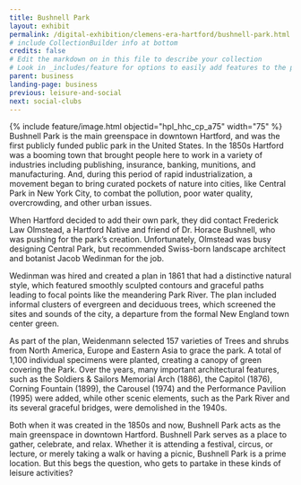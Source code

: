 ```yaml
---
title: Bushnell Park
layout: exhibit
permalink: /digital-exhibition/clemens-era-hartford/bushnell-park.html
# include CollectionBuilder info at bottom
credits: false
# Edit the markdown on in this file to describe your collection
# Look in _includes/feature for options to easily add features to the page
parent: business
landing-page: business
previous: leisure-and-social
next: social-clubs
---
```


{% include feature/image.html objectid="hpl_hhc_cp_a75" width="75" %}
Bushnell Park is the main greenspace in downtown Hartford, and was the first publicly funded public park in the United States. In the 1850s Hartford was a booming town that brought people here to work in a variety of industries including publishing, insurance, banking, munitions, and manufacturing. And, during this period of rapid industrialization, a movement began to bring curated pockets of nature into cities, like Central Park in New York City, to combat the pollution, poor water quality, overcrowding, and other urban issues. 

When Hartford decided to add their own park, they did contact Frederick Law Olmstead, a Hartford Native and friend of Dr. Horace Bushnell, who was pushing for the park’s creation. Unfortunately, Olmstead was busy designing Central Park, but recommended Swiss-born landscape architect and botanist Jacob Wedinman for the job. 

Wedinman was hired and created a plan in 1861 that had a distinctive natural style, which featured smoothly sculpted contours and graceful paths leading to focal points like the meandering Park River. The plan included informal clusters of evergreen and deciduous trees, which screened the sites and sounds of the city, a departure from the formal New England town center green.

As part of the plan, Weidenmann selected 157 varieties of Trees and shrubs from North America, Europe and Eastern Asia to grace the park. A total of 1,100 individual specimens were planted, creating a canopy of green covering the Park. Over the years, many important architectural features, such as the Soldiers & Sailors Memorial Arch (1886), the Capitol (1876), Corning Fountain (1899), the Carousel (1974) and the Performance Pavilion (1995) were added, while other scenic elements, such as the Park River and its several graceful bridges, were demolished in the 1940s.

Both when it was created in the 1850s and now, Bushnell Park acts as the main greenspace in downtown Hartford. Bushnell Park serves as a place to gather, celebrate, and relax. Whether it is attending a festival, circus, or lecture, or merely taking a walk or having a picnic, Bushnell Park is a prime location. But this begs the question, who gets to partake in these kinds of leisure activities?
